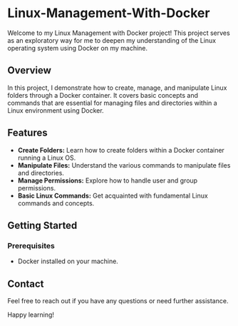 # Linux-Management-With-Docker

Welcome to my Linux Management with Docker project! This project serves as an exploratory way for me to deepen my understanding of the Linux operating system using Docker on my machine.

## Overview

In this project, I demonstrate how to create, manage, and manipulate Linux folders through a Docker container. It covers basic concepts and commands that are essential for managing files and directories within a Linux environment using Docker.

## Features

- **Create Folders:** Learn how to create folders within a Docker container running a Linux OS.
- **Manipulate Files:** Understand the various commands to manipulate files and directories.
- **Manage Permissions:** Explore how to handle user and group permissions.
- **Basic Linux Commands:** Get acquainted with fundamental Linux commands and concepts.

## Getting Started

### Prerequisites

- Docker installed on your machine.

## Contact

Feel free to reach out if you have any questions or need further assistance.

Happy learning!
